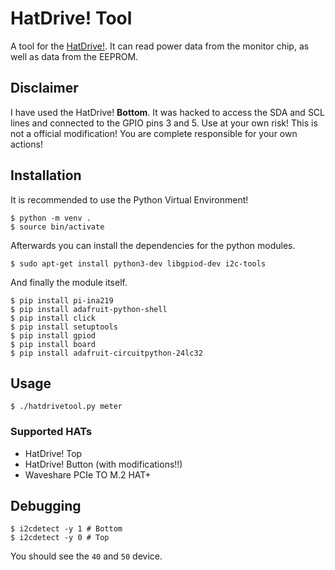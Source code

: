 # HatDrive! Tool

A tool for the [HatDrive!](https://pineberrypi.com/products/hat-top-2230-2240-for-rpi5).
It can read power data from the monitor chip, as well as data from the EEPROM.

## Disclaimer

I have used the HatDrive! **Bottom**.
It was hacked to access the SDA and SCL lines and connected to the GPIO pins 3 and 5.
Use at your own risk! This is not a official modification!
You are complete responsible for your own actions!

## Installation

It is recommended to use the Python Virtual Environment!

```
$ python -m venv .
$ source bin/activate
```

Afterwards you can install the dependencies for the python modules.

```
$ sudo apt-get install python3-dev libgpiod-dev i2c-tools
```

And finally the module itself.

```
$ pip install pi-ina219
$ pip install adafruit-python-shell
$ pip install click
$ pip install setuptools
$ pip install gpiod
$ pip install board
$ pip install adafruit-circuitpython-24lc32
```

## Usage

```
$ ./hatdrivetool.py meter
```

### Supported HATs

* HatDrive! Top
* HatDrive! Button (with modifications!!)
* Waveshare PCIe TO M.2 HAT+

## Debugging

```
$ i2cdetect -y 1 # Bottom
$ i2cdetect -y 0 # Top
```
You should see the `40` and `50` device.
